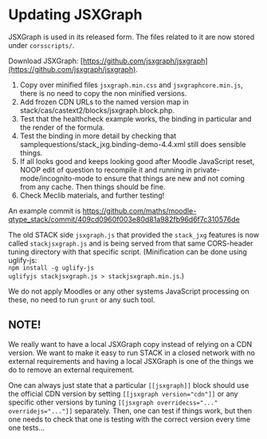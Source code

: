 # Updating JSXGraph

JSXGraph is used in its released form. The files related to it are now stored under `corsscripts/`.

Download JSXGraph: [https://github.com/jsxgraph/jsxgraph](https://github.com/jsxgraph/jsxgraph).

1. Copy over minified files `jsxgraph.min.css` and `jsxgraphcore.min.js`, there is no need to copy the non minified versions.
2. Add frozen CDN URLs to the named version map in stack/cas/castext2/blocks/jsxgraph.block.php.
3. Test that the healthcheck example works, the binding in particular and the render of the formula.
4. Test the binding in more detail by checking that samplequestions/stack_jxg.binding-demo-4.4.xml still does sensible things.
5. If all looks good and keeps looking good after Moodle JavaScript reset, NOOP edit of question to recompile it and running in private-mode/incognito-mode to ensure that things are new and not coming from any cache. Then things should be fine.
6. Check Meclib materials, and further testing!

An example commit is https://github.com/maths/moodle-qtype_stack/commit/409cd0960f003e80d81a982fb96d6f7c310576de

The old STACK side `jsxgraph.js` that provided the `stack_jxg` features is now called `stackjsxgraph.js` and is being served from that same CORS-header tuning directory with that specific script. (Minification can be done using uglify-js:  
`npm install -g uglify-js`  
`uglifyjs stackjsxgraph.js > stackjsxgraph.min.js`.)

We do not apply Moodles or any other systems JavaScript processing on these, no need to run `grunt` or any such tool.

## NOTE!

We really want to have a local JSXGraph copy instead of relying on a CDN version. We want to make it easy to run STACK in a closed network with no external requirements and having a local JSXGraph is one of the things we do to remove an external requirement.

One can always just state that a particular `[[jsxgraph]]` block should use the official CDN version by setting `[[jsxgraph version="cdn"]]` or any specific other versions by tuning `[[jsxgraph overridecss="..." overridejs="..."]]` separately. Then, one can test if things work, but then one needs to check that one is testing with the correct version every time one tests...